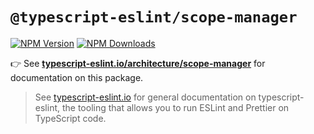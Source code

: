 # `@typescript-eslint/scope-manager`

[![NPM Version](https://img.shields.io/npm/v/@typescript-eslint/scope-manager.svg?style=flat-square)](https://www.npmjs.com/package/@typescript-eslint/scope-manager)
[![NPM Downloads](https://img.shields.io/npm/dm/@typescript-eslint/scope-manager.svg?style=flat-square)](https://www.npmjs.com/package/@typescript-eslint/scope-manager)

👉 See **[typescript-eslint.io/architecture/scope-manager](https://typescript-eslint.io/architecture/scope-manager)** for documentation on this package.

> See [typescript-eslint.io](https://typescript-eslint.io) for general documentation on typescript-eslint, the tooling that allows you to run ESLint and Prettier on TypeScript code.
